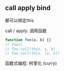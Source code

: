 ## call apply bind
都可以绑定this

call / apply: 调用函数
```js
function foo(a, b) {}
// foo()
// foo.call(this, a, b)
// foo.call(this, [a, b])
```
函数式编程:
柯里化 (curry)